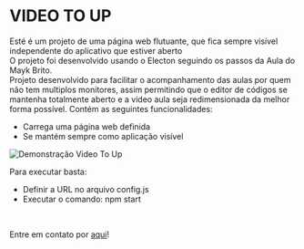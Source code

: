 # VIDEO TO UP

<p>Esté é um projeto de uma página web flutuante, que fica sempre visível independente do aplicativo que estiver aberto</br>
O projeto foi desenvolvido usando o Electon seguindo os passos da Aula do Mayk Brito. </br>
Projeto desenvolvido para facilitar o acompanhamento das aulas por quem não tem multiplos monitores, assim permitindo que o editor de códigos se mantenha totalmente aberto e a video aula seja redimensionada da melhor forma possível.
Contém as seguintes funcionalidades:</p>

<ul>
    <li>Carrega uma página web definida</li>
    <li>Se mantém sempre como aplicação visível</li>
</ul>

<img src="github/videotoup.gif" alt="Demonstração Video To Up">

</br>

<p>Para executar basta:</p>
<ul>
    <li>Definir a URL no arquivo config.js</li>
    <li>Executar o comando: npm start</li>
</ul>

</br>

<p>Entre em contato por <a href="https://www.linkedin.com/in/seileremerson/" target="_blank">aqui</a>!</p>
 